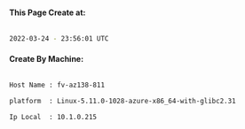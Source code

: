 
   
#### This Page Create at:

```bash

2022-03-24 - 23:56:01 UTC

```

#### Create By Machine:

```bash

Host Name : fv-az138-811

platform  : Linux-5.11.0-1028-azure-x86_64-with-glibc2.31

Ip Local  : 10.1.0.215

```

